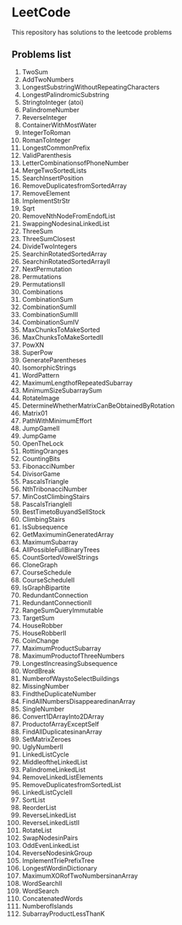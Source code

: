 # LeetCode

This repository has solutions to the leetcode problems

## Problems list

1. TwoSum
2. AddTwoNumbers
3. LongestSubstringWithoutRepeatingCharacters
4. LongestPalindromicSubstring
5. StringtoInteger (atoi)
6. PalindromeNumber
7. ReverseInteger
8. ContainerWithMostWater
9. IntegerToRoman
10. RomanToInteger
11. LongestCommonPrefix
12. ValidParenthesis
13. LetterCombinationsofPhoneNumber
14. MergeTwoSortedLists
15. SearchInsertPosition
16. RemoveDuplicatesfromSortedArray
17. RemoveElement
18. ImplementStrStr
19. Sqrt
20. RemoveNthNodeFromEndofList
21. SwappingNodesinaLinkedList
22. ThreeSum
23. ThreeSumClosest
24. DivideTwoIntegers
25. SearchinRotatedSortedArray
26. SearchinRotatedSortedArrayII
27. NextPermutation
28. Permutations
29. PermutationsII
30. Combinations
31. CombinationSum
32. CombinationSumII
33. CombinationSumIII
34. CombinationSumIV
35. MaxChunksToMakeSorted
36. MaxChunksToMakeSortedII
37. PowXN
38. SuperPow
39. GenerateParentheses
40. IsomorphicStrings
41. WordPattern
42. MaximumLengthofRepeatedSubarray
43. MinimumSizeSubarraySum
44. RotateImage
45. DetermineWhetherMatrixCanBeObtainedByRotation
46. Matrix01
47. PathWithMinimumEffort
48. JumpGameII
49. JumpGame
50. OpenTheLock
51. RottingOranges
52. CountingBits
53. FibonacciNumber
54. DivisorGame
55. PascalsTriangle
56. NthTribonacciNumber
57. MinCostClimbingStairs
58. PascalsTriangleII
59. BestTimetoBuyandSellStock
60. ClimbingStairs
61. IsSubsequence
62. GetMaximuminGeneratedArray
63. MaximumSubarray
64. AllPossibleFullBinaryTrees
65. CountSortedVowelStrings
66. CloneGraph
67. CourseSchedule
68. CourseScheduleII
69. IsGraphBipartite
70. RedundantConnection
71. RedundantConnectionII
72. RangeSumQueryImmutable
73. TargetSum
74. HouseRobber
75. HouseRobberII
76. CoinChange
77. MaximumProductSubarray
78. MaximumProductofThreeNumbers
79. LongestIncreasingSubsequence
80. WordBreak
81. NumberofWaystoSelectBuildings
82. MissingNumber
83. FindtheDuplicateNumber
84. FindAllNumbersDisappearedinanArray
85. SingleNumber
86. Convert1DArrayInto2DArray
87. ProductofArrayExceptSelf
88. FindAllDuplicatesinanArray
89. SetMatrixZeroes
90. UglyNumberII
91. LinkedListCycle
92. MiddleoftheLinkedList
93. PalindromeLinkedList
94. RemoveLinkedListElements
95. RemoveDuplicatesfromSortedList
96. LinkedListCycleII
97. SortList
98. ReorderList
99. ReverseLinkedList
100. ReverseLinkedListII
101. RotateList
102. SwapNodesinPairs
103. OddEvenLinkedList
104. ReverseNodesinkGroup
105. ImplementTriePrefixTree
106. LongestWordinDictionary
107. MaximumXORofTwoNumbersinanArray
108. WordSearchII
109. WordSearch
110. ConcatenatedWords
111. NumberofIslands
112. SubarrayProductLessThanK